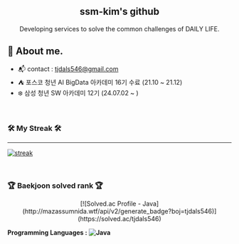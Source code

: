 <div align="center">
  
<h2> ssm-kim's github <a target="_blank" rel="noopener noreferrer" href="https://camo.githubusercontent.com/e8e7b06ecf583bc040eb60e44eb5b8e0ecc5421320a92929ce21522dbc34c891/68747470733a2f2f6d656469612e67697068792e636f6d2f6d656469612f6876524a434c467a6361737252346961377a2f67697068792e676966"></a> </h2> 
  
  Developing services to solve the common challenges of DAILY LIFE. <br>
  
</div>

## 💬 About me.
- :mailbox_with_mail: contact : tjdals546@gmail.com
- :tent: 포스코 청년 AI BigData 아카데미 16기 수료 (21.10 ~ 21.12)
- :snowflake: 삼성 청년 SW 아카데미 12기 (24.07.02 ~ )

<br/>



### 🛠️ My Streak 🛠️

---

[![streak](https://github-readme-streak-stats.herokuapp.com/?user=ssm-kim&theme=blueberry_duo)](https://github.com/tjdals546)

<br/>

### <p>🏆 Baekjoon solved rank 🏆</p> 


<div align="center">
  [![Solved.ac Profile - Java](http://mazassumnida.wtf/api/v2/generate_badge?boj=tjdals546)](https://solved.ac/tjdals546)
</div>

**Programming Languages :** **![Java](https://img.shields.io/badge/Java-orange?logo=java)** 

</div>